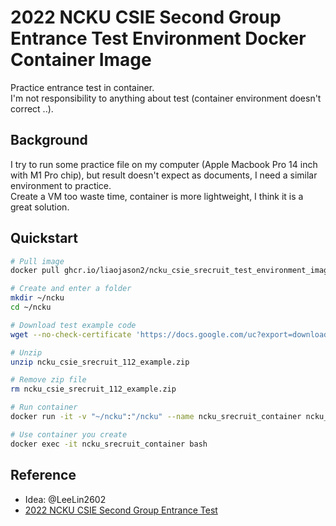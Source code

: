 # 2022 NCKU CSIE Second Group Entrance Test Environment Docker Container Image

Practice entrance test in container.  
I'm not responsibility to anything about test (container environment doesn't correct ..).

## Background

I try to run some practice file on my computer (Apple Macbook Pro 14 inch with M1 Pro chip), but result doesn't expect as documents, I need a similar environment to practice.  
Create a VM too waste time, container is more lightweight, I think it is a great solution.  

## Quickstart

```sh
# Pull image 
docker pull ghcr.io/liaojason2/ncku_csie_srecruit_test_environment_image:latest

# Create and enter a folder
mkdir ~/ncku
cd ~/ncku

# Download test example code
wget --no-check-certificate 'https://docs.google.com/uc?export=download&id=1801_EqJtAXZo_RkNC6Nbk0XMBJ5X82Zk' -O "ncku_csie_srecruit_112_example.zip"                                                                             ✔  at 1

# Unzip 
unzip ncku_csie_srecruit_112_example.zip

# Remove zip file
rm ncku_csie_srecruit_112_example.zip

# Run container
docker run -it -v "~/ncku":"/ncku" --name ncku_srecruit_container ncku_csie_srecruit_test_enviorment_container_image bash

# Use container you create
docker exec -it ncku_srecruit_container bash
```

## Reference

- Idea: @LeeLin2602
- [2022 NCKU CSIE Second Group Entrance Test](https://www.csie.ncku.edu.tw/zh-hant/news/12174)
